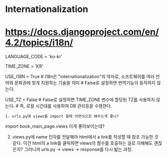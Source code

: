# Internationalization
# https://docs.djangoproject.com/en/4.2/topics/i18n/

LANGUAGE_CODE = 'ko-kr'

TIME_ZONE = 'KR'

USE_I18N = True
	# i18n은 "internationalization"의 약자로, 소프트웨어를 여러 언어와 문화권에 맞게 지원하는 기술을 의미
    # False로 설정하면 번역기능이 동작하지 않는다.

USE_TZ = False
    # False로 설정하면 TIME_ZONE 변수에 할당된 TZ를 사용하지 않는다.
    # 즉, 로컬 시간대를 사용하여 DB 관리등을 수행한다.

    1. urls.py에 views를 import 할때 어떤식으로 해주는게 좋나?
import book_main_page.views
이게 좋아보이는데?

2. views.py에 name 인자를 전달해야 html에서 a link를 작성할 때 참조 가능한 것 같다.
이건 html의 a link를 클릭하면 views의 함수를 호출하는 걸로 이해해도 괜찮은지?
그러니까 urls.py -> views -> response를 다시 밟는 과정.
